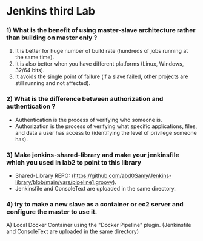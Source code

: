 # Jenkins third Lab
### 1) What is the benefit of using master-slave architecture rather than building on master only ?
1) It is better for huge number of build rate (hundreds of jobs running at the same time).
2) It is also better when you have different platforms (Linux, Windows, 32/64 bits).
3) It avoids the single point of failure (if a slave failed, other projects are still running and not affected).
### 2) What is the difference between authorization and authentication ? 
- Authentication is the process of verifying who someone is.
- Authorization is the process of verifying what specific applications, files, and data a user has access to (identifying the level of privilege someone has).
### 3) Make jenkins-shared-library and make your jenkinsfile which you used in lab2 to point to this library 
- Shared-Library REPO: (https://github.com/abd0Samy/Jenkins-library/blob/main/vars/pipeline1.groovy).
- Jenkinsfile and ConsoleText are uploaded in the same directory.
### 4) try to make a new slave as a container or ec2 server and configure the master to use it.
A) Local Docker Container using the "Docker Pipeline" plugin. (Jenkinsfile and ConsoleText are uploaded in the same directory)
